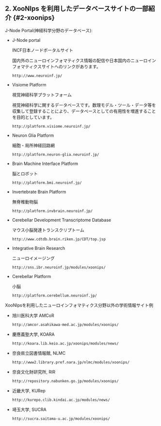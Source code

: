 ## 2. XooNIps を利用したデータベースサイトの一部紹介 {#2-xoonips}

J-Node Portal(神経科学分野のデータベース):

*   J-Node portal

    INCF日本ノードポータルサイト

    国内外のニューロインフォマティクス情報の配信や日本国内のニューロインフォマティクスサイトへのリンクがあります。

    `http://www.neuroinf.jp/`

*   Visiome Platform

    視覚神経科学プラットフォーム

    視覚神経科学に関するデータベースです。数理モデル・ツール・データ等を収集して登録することにより、データベースとしての有用性を増進することを目的としています。

    `http://platform.visiome.neuroinf.jp/`

*   Neuron Glia Platform

    細胞・局所神経回路網

    `http://platform.neuron-glia.neuroinf.jp/`

*   Brain Machine Interface Platform

    脳とロボット

    `http://platform.bmi.neuroinf.jp/`

*   Invertebrate Brain Platform

    無脊椎動物脳

    `http://platform.invbrain.neuroinf.jp/`

*   Cerebellar Development Transcriptome Database

    マウス小脳発達トランスクリプトーム

    `http://www.cdtdb.brain.riken.jp/CDT/top.jsp`

*   Integrative Brain Research

    ニューロイメージング

    `http://sns.ibr.neuroinf.jp/modules/xoonips/`

*   Cerebellar Platform

    小脳

    `http://platform.cerebellum.neuroinf.jp/`

XooNIpsを利用したニューロインフォマティクス分野以外の学術情報サイト例

*   旭川医科大学 AMCoR

    `http://amcor.asahikawa-med.ac.jp/modules/xoonips/`

*   慶應義塾大学, KOARA

    `http://koara.lib.keio.ac.jp/xoonips/modules/news/`

*   奈良県立図書情報館, NLMC

    `http://www2.library.pref.nara.jp/nlmc/modules/xoonips/`

*   奈良文化財研究所, RIR

    `http://repository.nabunken.go.jp/modules/xoonips/`

*   近畿大学, KURep

    `http://kurepo.clib.kindai.ac.jp/modules/news/`

*   埼玉大学, SUCRA

    `http://sucra.saitama-u.ac.jp/modules/xoonips/`

